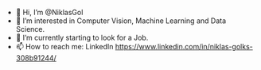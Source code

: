 - 👋 Hi, I’m @NiklasGol
- 👀 I’m interested in Computer Vision, Machine Learning and Data Science.
- 🌱 I’m currently starting to look for a Job.
- 📫 How to reach me: LinkedIn https://www.linkedin.com/in/niklas-golks-308b91244/

<!---
NiklasGol/NiklasGol is a ✨ special ✨ repository because its `README.md` (this file) appears on your GitHub profile.
You can click the Preview link to take a look at your changes.
--->

